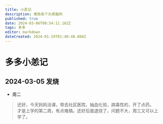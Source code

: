 ```yaml
---
title: 小恙记
description: 难免有个头疼脑热
published: true
date: 2024-03-06T00:54:11.162Z
tags: 多多
editor: markdown
dateCreated: 2024-01-29T01:48:48.804Z
---
```


# 多多小恙记
 
 ## 2024-03-05 发烧
 - 周二
 > 还好，今天妈妈没课，带去社区医院，抽血化验，病毒性的，开了点药。  才是上学的第二周，有点难搞。还好后面退烧了，问题不大，周三又可以上学了。